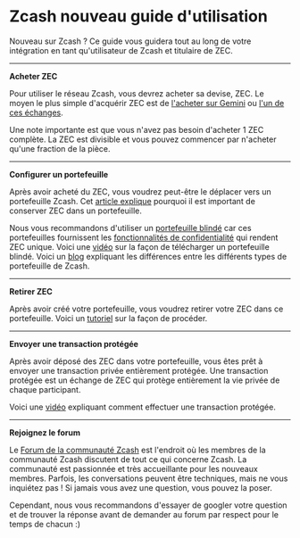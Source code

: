 # Zcash nouveau guide d'utilisation

Nouveau sur Zcash ? Ce guide vous guidera tout au long de votre intégration en tant qu'utilisateur de Zcash et titulaire de ZEC.

---

**Acheter ZEC**

Pour utiliser le réseau Zcash, vous devrez acheter sa devise, ZEC. Le moyen le plus simple d'acquérir ZEC est de [l'acheter sur Gemini](https://www.gemini.com/prices/zcash) ou [l'un de ces échanges](https://z.cash/exchanges/).

Une note importante est que vous n'avez pas besoin d'acheter 1 ZEC complète. La ZEC est divisible et vous pouvez commencer par n'acheter qu'une fraction de la pièce.

---

**Configurer un portefeuille**

Après avoir acheté du ZEC, vous voudrez peut-être le déplacer vers un portefeuille Zcash. Cet [article explique](https://www.ledger.com/academy/not-your-keys-not-your-coins-why-it-matters) pourquoi il est important de conserver ZEC dans un portefeuille.

Nous vous recommandons d'utiliser un [portefeuille blindé](https://github.com/ZecHub/zechub/blob/main/usingzec/wallets/mobileshieldedwallets.md) car ces portefeuilles fournissent les [fonctionnalités de confidentialité](https://www.gemini.com/prices/zcash) qui rendent ZEC unique. Voici une [vidéo](https://www.youtube.com/watch?v=AefftLsENaU) sur la façon de télécharger un portefeuille blindé. Voici un [blog](https://zechub.substack.com/p/private-vs-transparent) expliquant les différences entre les différents types de portefeuille de Zcash.

---

**Retirer ZEC**

Après avoir créé votre portefeuille, vous voudrez retirer votre ZEC dans ce portefeuille. Voici un [tutoriel](https://twitter.com/decentralistdan/status/1508831570165121033) sur la façon de procéder.

---

**Envoyer une transaction protégée**

Après avoir déposé des ZEC dans votre portefeuille, vous êtes prêt à envoyer une transaction privée entièrement protégée. Une transaction protégée est un échange de ZEC qui protège entièrement la vie privée de chaque participant.

Voici une [vidéo](https://www.youtube.com/watch?v=9WJSMxag2IQ) expliquant comment effectuer une transaction protégée.

---

**Rejoignez le forum**

Le [Forum de la communauté Zcash](https://forum.zcashcommunity.com/) est l'endroit où les membres de la communauté Zcash discutent de tout ce qui concerne Zcash. La communauté est passionnée et très accueillante pour les nouveaux membres. Parfois, les conversations peuvent être techniques, mais ne vous inquiétez pas ! Si jamais vous avez une question, vous pouvez la poser.

Cependant, nous vous recommandons d'essayer de googler votre question et de trouver la réponse avant de demander au forum par respect pour le temps de chacun :)


